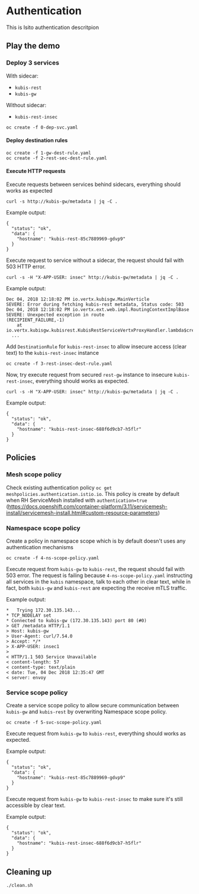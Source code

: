 # Authentication 
This is Isito authentication descritpion 

## Play the demo 

### Deploy 3 services 
With sidecar: 
- `kubis-rest` 
- `kubis-gw`

Without sidecar:
- `kubis-rest-insec`

```
oc create -f 0-dep-svc.yaml
```

#### Deploy destination rules
```
oc create -f 1-gw-dest-rule.yaml
oc create -f 2-rest-sec-dest-rule.yaml
```

#### Execute HTTP requests
Execute requests between services behind sidecars, everything should works as expected 

```
curl -s http://kubis-gw/metadata | jq -C .
``` 

Example output: 
```
{
  "status": "ok",
  "data": {
    "hostname": "kubis-rest-85c7889969-gdvp9"
  }
}
```

Execute request to service without a sidecar, the request should fail with 503 HTTP error. 

`curl -s -H "X-APP-USER: insec" http://kubis-gw/metadata | jq -C .` 

Example output: 
```
Dec 04, 2018 12:18:02 PM io.vertx.kubisgw.MainVerticle
SEVERE: Error during fetching kubis-rest metadata, Status code: 503
Dec 04, 2018 12:18:02 PM io.vertx.ext.web.impl.RoutingContextImplBase
SEVERE: Unexpected exception in route
(RECIPIENT_FAILURE,-1)
	at io.vertx.kubisgw.kubisrest.KubisRestServiceVertxProxyHandler.lambda$createHandler$0(KubisRestServiceVertxProxyHandler.java:154)
  ...
```

Add `DestinationRule` for `kubis-rest-insec` to allow insecure access (clear text) to the `kubis-rest-insec` instance 
```
oc create -f 3-rest-insec-dest-rule.yaml
```

Now, try execute request from secured `rest-gw` instance to insecure `kubis-rest-insec`, everything should works as expected. 

```
curl -s -H "X-APP-USER: insec" http://kubis-gw/metadata | jq -C .
``` 

Example output: 
```
{
  "status": "ok",
  "data": {
    "hostname": "kubis-rest-insec-688f6d9cb7-h5flr"
  }
}
```
## Policies

### Mesh scope policy
Check existing authentication policy `oc get meshpolicies.authentication.istio.io`. 
This policy is create by default when RH ServiceMesh installed with `authentication=true` (https://docs.openshift.com/container-platform/3.11/servicemesh-install/servicemesh-install.html#custom-resource-parameters)

### Namespace scope policy 
Create a policy in namespace scope which is by default doesn't uses any authentication mechanisms

```
oc create -f 4-ns-scope-policy.yaml
```

Execute request from `kubis-gw` to `kubis-rest`, the request should fail with 503 error. 
The request is failing because `4-ns-scope-policy.yaml` instructing all services in the `kubis` namespace, 
talk to each other in clear text, while in fact, both `kubis-gw` and `kubis-rest` are expecting the receive mTLS traffic. 

Example output:
```
*   Trying 172.30.135.143...
* TCP_NODELAY set
* Connected to kubis-gw (172.30.135.143) port 80 (#0)
> GET /metadata HTTP/1.1
> Host: kubis-gw
> User-Agent: curl/7.54.0
> Accept: */*
> X-APP-USER: insec1
>
< HTTP/1.1 503 Service Unavailable
< content-length: 57
< content-type: text/plain
< date: Tue, 04 Dec 2018 12:35:47 GMT
< server: envoy
```

### Service scope  policy 

Create a service scope policy to allow secure communication between `kubis-gw` and `kubis-rest` by overwriting Namespace scope policy.

```
oc create -f 5-svc-scope-policy.yaml
```

Execute request from `kubis-gw` to `kubis-rest`, everything should works as expected. 

Example output:
```
{
  "status": "ok",
  "data": {
    "hostname": "kubis-rest-85c7889969-gdvp9"
  }
}
```

Execute request from `kubis-gw` to `kubis-rest-insec` to make sure it's still accessible by clear text. 

Example output: 
```
{
  "status": "ok",
  "data": {
    "hostname": "kubis-rest-insec-688f6d9cb7-h5flr"
  }
}
```

## Cleaning up 
```
./clean.sh
```